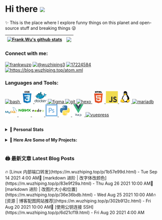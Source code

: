 # Hi there <img src="https://media.giphy.com/media/hvRJCLFzcasrR4ia7z/giphy.gif" width="28"> 

<!--
✨ 这是我探索这个奇妙星球和孕育『伟大项目』的地方 😜
-->
✨ This is the place where I explore funny things on this planet and open-source stuff and breaking things 😜

<!--
**frankwuzp/frankwuzp** is a ✨ _special_ ✨ repository because its `README.md` (this file) appears on your GitHub profile.

Here are some ideas to get you started:

- 🔭 I’m currently working on something big
- 🌱 I’m currently learning HTML, MYSQL, Docker
- 👯 I’m looking to collaborate on ...
- 🤔 I’m looking for help with ...
- 💬 Ask me about ...
- 📫 How to reach me: ...
- 😄 Pronouns: ...
- ⚡ Fun fact: ...
-->

| <a href="https://github.com/frankwuzp/github-readme-stats"><img align="center" src="https://github-readme-stats-frankwuzp.vercel.app/api?username=frankwuzp&show_icons=true&show_owner=true&count_private=true&include_all_commits=true&theme=buefy&hide_border=true&locale=en" alt="Frank.Wu's github stats" /></a> | <a href="https://github.com/frankwuzp/"><img align="center" src="https://github-readme-stats-frankwuzp.vercel.app/api/top-langs/?username=frankwuzp&layout=compact&theme=buefy&hide_border=true&locale=en" /></a> |
| ------------- | ------------- |

<h3 align="left">Connect with me:</h3>
<p align="left">
<a href="https://dev.to/frankwuzp" target="blank"><img align="center" src="https://cdn.jsdelivr.net/npm/simple-icons@3.0.1/icons/dev-dot-to.svg" alt="frankwuzp" height="30" width="40" /></a>
<a href="https://twitter.com/@wuzhiping3" target="blank"><img align="center" src="https://raw.githubusercontent.com/rahuldkjain/github-profile-readme-generator/master/src/images/icons/Social/twitter.svg" alt="@wuzhiping3" height="30" width="40" /></a>
<a href="https://stackoverflow.com/users/17224584" target="blank"><img align="center" src="https://raw.githubusercontent.com/rahuldkjain/github-profile-readme-generator/master/src/images/icons/Social/stack-overflow.svg" alt="17224584" height="30" width="40" /></a>
<a href="/https://blog.wuzhiping.top/atom.xml" target="blank"><img align="center" src="https://raw.githubusercontent.com/rahuldkjain/github-profile-readme-generator/master/src/images/icons/Social/rss.svg" alt="https://blog.wuzhiping.top/atom.xml" height="30" width="40" /></a>
</p>

<h3 align="left">Languages and Tools:</h3>
<p align="left"> <a href="https://www.gnu.org/software/bash/" target="_blank"> <img src="https://www.vectorlogo.zone/logos/gnu_bash/gnu_bash-icon.svg" alt="bash" width="40" height="40"/> </a> <a href="https://www.w3schools.com/css/" target="_blank"> <img src="https://raw.githubusercontent.com/devicons/devicon/master/icons/css3/css3-original-wordmark.svg" alt="css3" width="40" height="40"/> </a> <a href="https://www.docker.com/" target="_blank"> <img src="https://raw.githubusercontent.com/devicons/devicon/master/icons/docker/docker-original-wordmark.svg" alt="docker" width="40" height="40"/> </a> <a href="https://www.figma.com/" target="_blank"> <img src="https://www.vectorlogo.zone/logos/figma/figma-icon.svg" alt="figma" width="40" height="40"/> </a> <a href="https://git-scm.com/" target="_blank"> <img src="https://www.vectorlogo.zone/logos/git-scm/git-scm-icon.svg" alt="git" width="40" height="40"/> </a> <a href="hexo.io/" target="_blank"> <img src="https://www.vectorlogo.zone/logos/hexoio/hexoio-icon.svg" alt="hexo" width="40" height="40"/> </a> <a href="https://www.w3.org/html/" target="_blank"> <img src="https://raw.githubusercontent.com/devicons/devicon/master/icons/html5/html5-original-wordmark.svg" alt="html5" width="40" height="40"/> </a> <a href="https://developer.mozilla.org/en-US/docs/Web/JavaScript" target="_blank"> <img src="https://raw.githubusercontent.com/devicons/devicon/master/icons/javascript/javascript-original.svg" alt="javascript" width="40" height="40"/> </a> <a href="https://www.linux.org/" target="_blank"> <img src="https://raw.githubusercontent.com/devicons/devicon/master/icons/linux/linux-original.svg" alt="linux" width="40" height="40"/> </a> <a href="https://mariadb.org/" target="_blank"> <img src="https://www.vectorlogo.zone/logos/mariadb/mariadb-icon.svg" alt="mariadb" width="40" height="40"/> </a> <a href="https://www.mysql.com/" target="_blank"> <img src="https://raw.githubusercontent.com/devicons/devicon/master/icons/mysql/mysql-original-wordmark.svg" alt="mysql" width="40" height="40"/> </a> <a href="https://www.nginx.com" target="_blank"> <img src="https://raw.githubusercontent.com/devicons/devicon/master/icons/nginx/nginx-original.svg" alt="nginx" width="40" height="40"/> </a> <a href="https://nodejs.org" target="_blank"> <img src="https://raw.githubusercontent.com/devicons/devicon/master/icons/nodejs/nodejs-original-wordmark.svg" alt="nodejs" width="40" height="40"/> </a> <a href="https://www.photoshop.com/en" target="_blank"> <img src="https://raw.githubusercontent.com/devicons/devicon/master/icons/photoshop/photoshop-line.svg" alt="photoshop" width="40" height="40"/> </a> <a href="https://www.python.org" target="_blank"> <img src="https://raw.githubusercontent.com/devicons/devicon/master/icons/python/python-original.svg" alt="python" width="40" height="40"/> </a> <a href="https://vuejs.org/" target="_blank"> <img src="https://raw.githubusercontent.com/devicons/devicon/master/icons/vuejs/vuejs-original-wordmark.svg" alt="vuejs" width="40" height="40"/> </a> <a href="https://vuepress.vuejs.org/" target="_blank"> <img src="https://raw.githubusercontent.com/AliasIO/wappalyzer/master/src/drivers/webextension/images/icons/VuePress.svg" alt="vuepress" width="40" height="40"/> </a> </p>
</br>

<details>
  <summary><b>👀 Personal Stats </b></summary><br/>
 
<!--START_SECTION:waka-->
**I'm an Early 🐤** 

```text
🌞 Morning    83 commits     ████░░░░░░░░░░░░░░░░░░░░░   16.34% 
🌆 Daytime    208 commits    ██████████░░░░░░░░░░░░░░░   40.94% 
🌃 Evening    174 commits    ████████░░░░░░░░░░░░░░░░░   34.25% 
🌙 Night      43 commits     ██░░░░░░░░░░░░░░░░░░░░░░░   8.46%

```
📅 **I'm Most Productive on Friday** 

```text
Monday       46 commits     ██░░░░░░░░░░░░░░░░░░░░░░░   9.06% 
Tuesday      65 commits     ███░░░░░░░░░░░░░░░░░░░░░░   12.8% 
Wednesday    76 commits     ███░░░░░░░░░░░░░░░░░░░░░░   14.96% 
Thursday     79 commits     ████░░░░░░░░░░░░░░░░░░░░░   15.55% 
Friday       107 commits    █████░░░░░░░░░░░░░░░░░░░░   21.06% 
Saturday     94 commits     ████░░░░░░░░░░░░░░░░░░░░░   18.5% 
Sunday       41 commits     ██░░░░░░░░░░░░░░░░░░░░░░░   8.07%

```


📊 **This Week I Spent My Time On** 

```text
⌚︎ Time Zone: Asia/Shanghai

💻 Operating System: 
No Activity Tracked This Week

```

<!--END_SECTION:waka-->
</details> 
</br>

<details>
  <summary>
    <!--
🎈 附上我折腾出的项目：
    -->
    <b>🎈 Here Are Some of My Projects:</b>
  </summary></br>

| <a href="https://github.com/frankwuzp/coursera-host"><img align="left" src="https://github-readme-stats-frankwuzp.vercel.app/api/pin/?username=frankwuzp&repo=coursera-host&theme=buefy&hide_border=true" /></a> | <a href="https://github.com/frankwuzp/github-host"><img align="right" src="https://github-readme-stats-frankwuzp.vercel.app/api/pin/?username=frankwuzp&repo=github-host&theme=buefy&hide_border=true" /></a> |
| ------------- | ------------- |
| <a href="https://github.com/frankwuzp/docker-compose-files"><img align="left" src="https://github-readme-stats-frankwuzp.vercel.app/api/pin/?username=frankwuzp&repo=docker-compose-files&theme=buefy&hide_border=true" /></a> |  |

</details>
</br>

### 🖨 最新文章 Latest Blog Posts
<!-- BLOG-POST-LIST:START -->🔥 [Linux 内部端口转发](https://m.wuzhiping.top/p/1b57e99d.html) - Tue Sep 14 2021 4:00 AM🚀 [markdown 进阶 | 改字体改颜色](https://m.wuzhiping.top/p/83e9f29a.html) - Thu Aug 26 2021 10:00 AM💫 [markdown 进阶 | 改图片大小和位置](https://m.wuzhiping.top/p/36e36bdb.html) - Wed Aug 25 2021 10:00 AM🔥 [资源 | 博客配图网站推荐](https://m.wuzhiping.top/p/302b912c.html) - Fri Aug 20 2021 10:00 AM🌮 [使用公钥连接 SSH](https://m.wuzhiping.top/p/6d21cf19.html) - Fri Aug 20 2021 4:00 AM<!-- BLOG-POST-LIST:END -->


